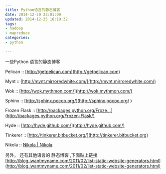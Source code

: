 ```yaml
---
title: Python语言的静态博客
date: 2014-12-20 23:01:00
updated: 2014-12-25 16:19:32
tags: 
- hadoop
- mapreduce
categories: 
- python

---
```

一些Python 语言的静态博客


<!--more-->


Pelican :: [http://getpelican.com](http://getpelican.com)

Mynt :: [http://mynt.mirroredwhite.com/](http://mynt.mirroredwhite.com/)

Wok :: [http://wok.mythmon.com/](http://wok.mythmon.com/)

Sphinx :: [http://sphinx.pocoo.org/](http://sphinx.pocoo.org/ ) 

Frozen Flask :: [http://packages.python.org/Froze...](http://packages.python.org/Frozen-Flask/)

Hyde :: [http://hyde.github.com/](http://hyde.github.com/)

Tinkerer :: [http://tinkerer.bitbucket.org/](http://tinkerer.bitbucket.org)

Nikola :: [Nikola | Nikola](http://nikola.ralsina.com.ar/)

另外， 还有其他语言的 静态博客 ,下面贴上链接
[http://blog.iwantmyname.com/2011/02/list-static-website-generators.html](http://blog.iwantmyname.com/2011/02/list-static-website-generators.html)